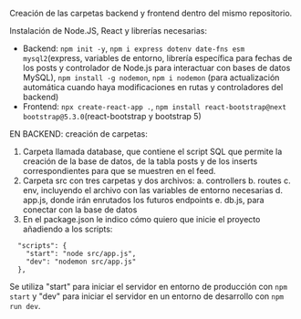 Creación de las carpetas backend y frontend dentro del mismo repositorio.

Instalación de Node.JS, React y librerías necesarias:
- Backend: ``npm init -y``, ``npm i express dotenv date-fns esm mysql2``(express, variables de entorno, librería específica para fechas de los posts y controlador de Node.js para interactuar con bases de datos MySQL), ``npm install -g nodemon``, ``npm i nodemon`` (para actualización automática cuando haya modificaciones en rutas y controladores del backend)
- Frontend: ``npx create-react-app .``, ``npm install react-bootstrap@next bootstrap@5.3.0``(react-bootstrap y bootstrap 5)

EN BACKEND: creación de carpetas:
1. Carpeta llamada database, que contiene el script SQL que permite la creación de la base de datos, de la tabla posts y de los inserts correspondientes para que se muestren en el feed.
2. Carpeta src con tres carpetas y dos archivos:
    a. controllers
    b. routes
    c. env, incluyendo el archivo con las variables de entorno necesarias
    d. app.js, donde irán enrutados los futuros endpoints
    e. db.js, para conectar con la base de datos
3. En el package.json le indico cómo quiero que inicie el proyecto añadiendo a los scripts:
```
  "scripts": {
    "start": "node src/app.js",
    "dev": "nodemon src/app.js"
  },
```
Se utiliza "start" para iniciar el servidor en entorno de producción con `npm start` y "dev" para iniciar el servidor en un entorno de desarrollo con `npm run dev`. 